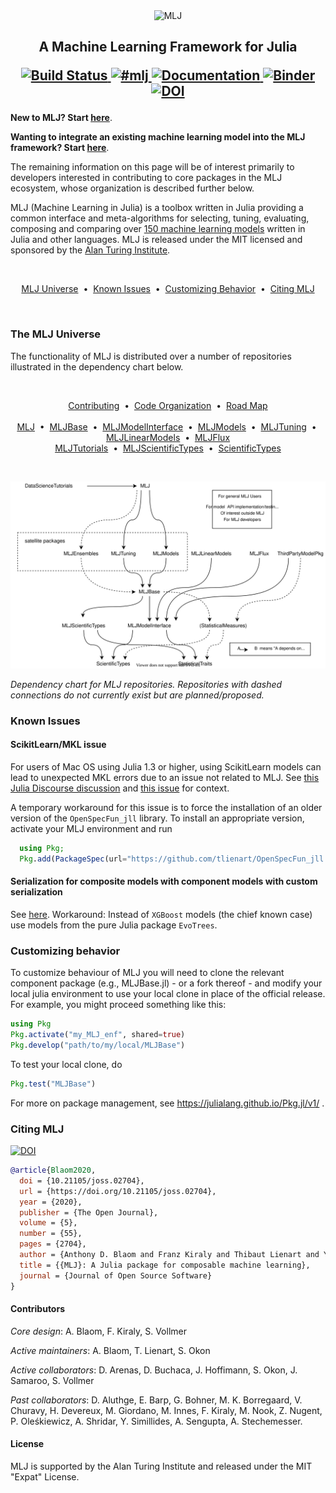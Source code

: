 <div align="center">
    <img src="material/MLJLogo2.svg" alt="MLJ" width="200">
</div>

<h2 align="center">A Machine Learning Framework for Julia
<p align="center">
  <a href="https://github.com/alan-turing-institute/MLJ.jl/actions">
    <img src="https://github.com/alan-turing-institute/MLJ.jl/workflows/CI/badge.svg"
         alt="Build Status">
  </a>
  <a href="https://slackinvite.julialang.org/">
    <img src="https://img.shields.io/badge/chat-on%20slack-yellow.svg"
         alt="#mlj">
  </a>
  <a href="https://alan-turing-institute.github.io/MLJ.jl/dev/">
    <img src="https://img.shields.io/badge/docs-stable-blue.svg"
         alt="Documentation">
  </a>
  </a>
  <!-- <a href="https://doi.org/10.5281/zenodo.3541506"> -->
  <!-- <img src="https://zenodo.org/badge/DOI/10.5281/zenodo.3541506.svg" -->
  <!--      alt="Cite MLJ"> -->
  <!-- </a> -->
  <a href="https://mybinder.org/v2/gh/alan-turing-institute/MLJ.jl/master?filepath=binder%2FMLJ_demo.ipynb">
  <img src="https://mybinder.org/badge_logo.svg"
       alt="Binder">
  </a>
  <a href="https://doi.org/10.21105/joss.02704">
    <img src="https://joss.theoj.org/papers/10.21105/joss.02704/status.svg"
       alt="DOI">
  </a>

</p>
</h2>


**New to MLJ? Start [here](https://alan-turing-institute.github.io/MLJ.jl/dev/)**.  

**Wanting to integrate an existing machine learning model into the MLJ
framework? Start
[here](https://alan-turing-institute.github.io/MLJ.jl/dev/quick_start_guide_to_adding_models/)**.

The remaining information on this page will be of interest primarily
to developers interested in contributing to core packages in the MLJ
ecosystem, whose organization is described further below.

MLJ (Machine Learning in Julia) is a toolbox written in Julia
providing a common interface and meta-algorithms for selecting,
tuning, evaluating, composing and comparing over [150 machine
learning
models](https://alan-turing-institute.github.io/MLJ.jl/dev/list_of_supported_models/)
written in Julia and other languages.  MLJ is released under the MIT
licensed and sponsored by the [Alan Turing
Institute](https://www.turing.ac.uk/).

<br>
<p align="center">
<a href="#the-mlj-universe">MLJ Universe</a> &nbsp;•&nbsp; 
<a href="#known-issues">Known Issues</a> &nbsp;•&nbsp;
<a href="#customizing-behavior">Customizing Behavior</a> &nbsp;•&nbsp;
<a href="#citing-mlj">Citing MLJ</a> 
</p>
</br>


### The MLJ Universe

The functionality of MLJ is distributed over a number of repositories
illustrated in the dependency chart below.

<br>
<p align="center">
<a href="CONTRIBUTING.md">Contributing</a> &nbsp;•&nbsp; 
<a href="ORGANIZATION.md">Code Organization</a> &nbsp;•&nbsp;
<a href="ROADMAP.md">Road Map</a> 
</br>
<br>
  <a href="https://github.com/alan-turing-institute/MLJ">MLJ</a> &nbsp;•&nbsp;
  <a href="https://github.com/alan-turing-institute/MLJBase.jl">MLJBase</a> &nbsp;•&nbsp;
  <a href="https://github.com/alan-turing-institute/MLJModelInterface.jl">MLJModelInterface</a> &nbsp;•&nbsp;
  <a href="https://github.com/alan-turing-institute/MLJModels.jl">MLJModels</a> &nbsp;•&nbsp;
  <a href="https://github.com/alan-turing-institute/MLJTuning.jl">MLJTuning</a> &nbsp;•&nbsp;
  <a href="https://github.com/alan-turing-institute/MLJLinearModels.jl">MLJLinearModels</a> &nbsp;•&nbsp;
  <a href="https://github.com/alan-turing-institute/MLJFlux.jl">MLJFlux</a>
  <br>
  <a href="https://github.com/alan-turing-institute/MLJTutorials">MLJTutorials</a> &nbsp;•&nbsp;
  <a href="https://github.com/alan-turing-institute/MLJScientificTypes.jl">MLJScientificTypes</a> &nbsp;•&nbsp;
  <a href="https://github.com/alan-turing-institute/ScientificTypes.jl">ScientificTypes</a>
</p>
<p></p>
    <br>
<p></p>

<div align="center">
    <img src="material/MLJ_stack.svg" alt="Dependency Chart">
</div>

*Dependency chart for MLJ repositories. Repositories with dashed
connections do not currently exist but are planned/proposed.*


### Known Issues

#### ScikitLearn/MKL issue

For users of Mac OS using Julia 1.3 or higher, using ScikitLearn
models can lead to unexpected MKL errors due to an issue not related
to MLJ. See
[this Julia Discourse discussion](https://discourse.julialang.org/t/julia-1-3-1-4-on-macos-and-intel-mkl-error/36469/2) 
and
[this issue](https://github.com/JuliaPackaging/BinaryBuilder.jl/issues/700)
for context. 

A temporary workaround for this issue is to force the installation of
an older version of the `OpenSpecFun_jll` library. To install an
appropriate version, activate your MLJ environment and run

```julia
  using Pkg;
  Pkg.add(PackageSpec(url="https://github.com/tlienart/OpenSpecFun_jll.jl"))
```

#### Serialization for composite models with component models with custom serialization

See
[here](https://github.com/alan-turing-institute/MLJ.jl/issues/678). Workaround:
Instead of `XGBoost` models (the chief known case) use models from the
pure Julia package `EvoTrees`.


### Customizing behavior

To customize behaviour of MLJ you will need to clone the relevant
component package (e.g., MLJBase.jl) - or a fork thereof - and modify
your local julia environment to use your local clone in place of the
official release. For example, you might proceed something like this:

```julia
using Pkg
Pkg.activate("my_MLJ_enf", shared=true)
Pkg.develop("path/to/my/local/MLJBase")
```

To test your local clone, do

```julia
Pkg.test("MLJBase")
```

For more on package management, see https://julialang.github.io/Pkg.jl/v1/ .



### Citing MLJ


[![DOI](https://joss.theoj.org/papers/10.21105/joss.02704/status.svg)](https://doi.org/10.21105/joss.02704)

```bibtex
@article{Blaom2020,
  doi = {10.21105/joss.02704},
  url = {https://doi.org/10.21105/joss.02704},
  year = {2020},
  publisher = {The Open Journal},
  volume = {5},
  number = {55},
  pages = {2704},
  author = {Anthony D. Blaom and Franz Kiraly and Thibaut Lienart and Yiannis Simillides and Diego Arenas and Sebastian J. Vollmer},
  title = {{MLJ}: A Julia package for composable machine learning},
  journal = {Journal of Open Source Software}
}
```

#### Contributors

*Core design*: A. Blaom, F. Kiraly, S. Vollmer

*Active maintainers*: A. Blaom, T. Lienart, S. Okon

*Active collaborators*: D. Arenas, D. Buchaca, J. Hoffimann, S. Okon, J. Samaroo, S. Vollmer

*Past collaborators*: D. Aluthge, E. Barp, G. Bohner, M. K. Borregaard, V. Churavy, H. Devereux, M. Giordano, M. Innes, F. Kiraly, M. Nook, Z. Nugent, P. Oleśkiewicz, A. Shridar, Y. Simillides, A. Sengupta, A. Stechemesser.

#### License

MLJ is supported by the Alan Turing Institute and released under the MIT "Expat" License.
